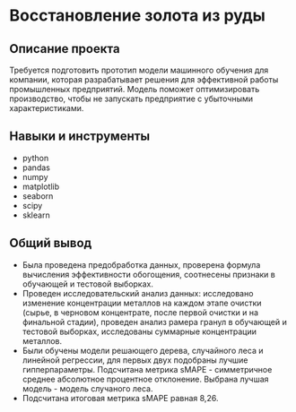 # Восстановление золота из руды

## Описание проекта

Требуется подготовить прототип модели машинного обучения для компании, которая разрабатывает решения для эффективной работы промышленных предприятий. Модель поможет оптимизировать производство, чтобы не запускать предприятие с убыточными характеристиками.

## Навыки и инструменты

- python
- pandas
- numpy
- matplotlib
- seaborn
- scipy
- sklearn

## Общий вывод

- Была проведена предобработка данных, проверена формула вычисления эффективности обогощения, соотнесены признаки в обучающей и тестовой выборках.
- Проведен исследовательский анализ данных: исследовано изменение концентрации металлов на каждом этапе очистки (сырье, в черновом концентрате, после первой очистки и на финальной стадии), проведен анализ рамера гранул в обучающей и тестовой выборках, исследованы суммарные концентрации металлов.
- Были обучены модели решающего дерева, случайного леса и линейной регрессии, для первых двух подобраны лучшие гипперпараметры. Подсчитана метрика sMAPE - симметричное среднее абсолютное процентное отклонение. Выбрана лучшая модель - модель случаного леса.
- Подсчитана итоговая метрика sMAPE равная 8,26.
